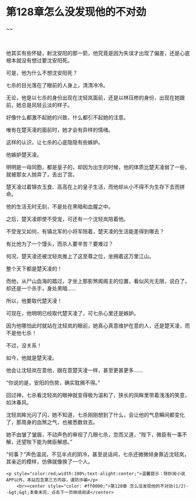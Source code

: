 # 第128章怎么没发现他的不对劲
~~
    	    <p name="pagetop" href="javascript:void(0);" onclick="return false" style="line-height: 35px;padding: 10px;color: #333;"> </p><p>他其实有些怀疑，射沈安阳的那一箭，他究竟是因为失误才出现了偏差，还是心底根本就没有想过要沈安阳死。</p><p>可是，他为什么不想沈安阳死？</p><p>七杀的目光落在了眼前的人身上，清清冷冷。</p><p>无论，他是以七杀的身份出现在沈轻岚面前，还是以林珏修的身份，出现在她跟前，她总是风轻云淡的样子。</p><p>好像什么都激不起她的兴致，什么都引不起她的注意。</p><p>唯有在楚天凌的面前时，她才会有异样的情绪。</p><p>这样的认识，让七杀的心底隐隐有些嫉妒。</p><p>他嫉妒楚天凌。</p><p>明明是一母同胞，都是皇子的，却因为出生的时候，他的体质比楚天凌弱了一些，就被那女人抛弃了，丢出了宫。</p><p>楚天凌过着锦衣玉食、高高在上的皇子生活，而他却从小不得不为生存下去而拼命。</p><p>他的生活无时无刻，不是处在黑暗和血腥之中。</p><p>之后，楚天凌即使不受宠，可还有一个沈轻岚陪着他。</p><p>不受宠又如何，有镇北军的小将军陪着，楚天凌的生活能差得到哪去？</p><p>有比他为了一个馒头，而杀人要辛苦？要难过？</p><p>何况，楚天凌还被沈轻岚推上了这至尊之位，坐拥着这万里江山。</p><p>整个天下都是楚天凌的！</p><p>而他，从尸山血海的踏过，才坐上那影煞阁阁主的位置，看似风光无限，说白了，却还是一个杀手，身处黑暗……</p><p>所以，他要取代楚天凌！</p><p>可现在，他明明已经取代楚天凌了，可七杀心里还是嫉妒。</p><p>因为他哪怕此时就站在沈轻岚的眼前，她真心真意维护在意的人，还是楚天凌，而不是他七杀！</p><p>不过，没关系！</p><p>如今，他就是楚天凌。</p><p>他会让沈轻岚在意他，跟在意楚天凌一样，甚至更甚更多……</p><p>“你说的是，安阳的伤势，确实耽搁不得。”</p><p>回过神，七杀看沈轻岚的眼神就变得极为温和了，狭长的凤眸里带着浅浅的笑意，如沐春风。</p><p>沈轻岚眸光闪了闪，她不知道，七杀刚刚想到了什么，会让他的气息瞬间都变化了，那周身的血煞之气，也被悉数敛去。</p><p>她不由皱了皱眉，不动声色的审视了几眼七杀，忽而又道，“陛下，微臣有一事不解，还望陛下能为微臣解惑。”</p><p>“何事？”声色温润，不见半点的阴冷，甚至说话间，七杀还微微倾身靠近沈轻岚，其亲近的模样，仿佛就像换了一个人。</p>
    	
   	<p style="color:red;width:100%;text-alight:center;">温馨提示：除妙阅小说APP以外，本站包含第三方内容，谨防诈骗</p>
    	<br><center style="color: #ff0000;">第128章 怎么没发现他的不对劲(1/2)--&gt;&gt;本章未完，点击下一页继续阅读</center>
    	